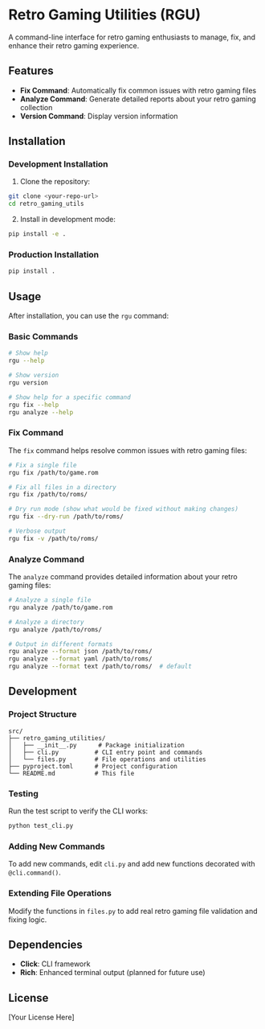 # Retro Gaming Utilities (RGU)

A command-line interface for retro gaming enthusiasts to manage, fix, and enhance their retro gaming experience.

## Features

- **Fix Command**: Automatically fix common issues with retro gaming files
- **Analyze Command**: Generate detailed reports about your retro gaming collection
- **Version Command**: Display version information

## Installation

### Development Installation

1. Clone the repository:
```bash
git clone <your-repo-url>
cd retro_gaming_utils
```

2. Install in development mode:
```bash
pip install -e .
```

### Production Installation

```bash
pip install .
```

## Usage

After installation, you can use the `rgu` command:

### Basic Commands

```bash
# Show help
rgu --help

# Show version
rgu version

# Show help for a specific command
rgu fix --help
rgu analyze --help
```

### Fix Command

The `fix` command helps resolve common issues with retro gaming files:

```bash
# Fix a single file
rgu fix /path/to/game.rom

# Fix all files in a directory
rgu fix /path/to/roms/

# Dry run mode (show what would be fixed without making changes)
rgu fix --dry-run /path/to/roms/

# Verbose output
rgu fix -v /path/to/roms/
```

### Analyze Command

The `analyze` command provides detailed information about your retro gaming files:

```bash
# Analyze a single file
rgu analyze /path/to/game.rom

# Analyze a directory
rgu analyze /path/to/roms/

# Output in different formats
rgu analyze --format json /path/to/roms/
rgu analyze --format yaml /path/to/roms/
rgu analyze --format text /path/to/roms/  # default
```

## Development

### Project Structure

```
src/
├── retro_gaming_utilities/
│   ├── __init__.py      # Package initialization
│   ├── cli.py          # CLI entry point and commands
│   └── files.py        # File operations and utilities
├── pyproject.toml      # Project configuration
└── README.md           # This file
```

### Testing

Run the test script to verify the CLI works:

```bash
python test_cli.py
```

### Adding New Commands

To add new commands, edit `cli.py` and add new functions decorated with `@cli.command()`.

### Extending File Operations

Modify the functions in `files.py` to add real retro gaming file validation and fixing logic.

## Dependencies

- **Click**: CLI framework
- **Rich**: Enhanced terminal output (planned for future use)

## License

[Your License Here]
